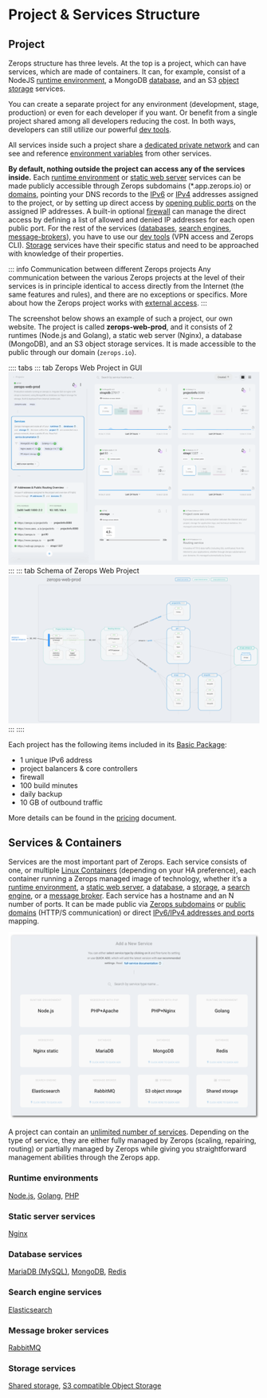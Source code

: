 # Project & Services Structure

## Project

Zerops structure has three levels. At the top is a project, which can have services, which are made of containers. It can, for example, consist of a NodeJS [runtime environment](/documentation/services/runtimes.html), a MongoDB [database](/documentation/services/databases/mongodb.html), and an S3 [object storage](/documentation/services/storage.html) services.

You can create a separate project for any environment (development, stage, production) or even for each developer if you want. Or benefit from a single project shared among all developers reducing the cost. In both ways, developers can still utilize our powerful [dev tools](/documentation/cli/vpn.html).

All services inside such a project share a [dedicated private network](/documentation/routing/routing-between-project-services.html) and can see and reference [environment variables](/documentation/environment-variables/how-to-access.html) from other services.

**By default, nothing outside the project can access any of the services inside.** Each [runtime environment](/documentation/services/runtimes.html) or [static web server](/documentation/services/static-servers.html) services can be made publicly accessible through Zerops subdomains (*.app.zerops.io) or [domains](/documentation/routing/using-your-domain.html), pointing your DNS records to the [IPv6](/documentation/routing/unique-ipv4-ipv6-addresses.html) or [IPv4](/documentation/overview/pricing.html#project-add-ons) addresses assigned to the project, or by setting up direct access by [opening public ports](/documentation/routing/access-through-ip-and-firewall.html) on the assigned IP addresses. A built-in optional [firewall](/documentation/routing/access-through-ip-and-firewall.html) can manage the direct access by defining a list of allowed and denied IP addresses for each open public port. For the rest of the services ([databases](/documentation/services/databases.html), [search engines](/documentation/services/search-engines.html), [message-brokers](/documentation/services/message-brokers.html)), you have to use our [dev tools](/documentation/cli/vpn.html) (VPN access and Zerops CLI). [Storage](/documentation/services/storage.html) services have their specific status and need to be approached with knowledge of their properties.

<!-- markdownlint-disable DOCSMD004 -->
::: info Communication between different Zerops projects
Any communication between the various Zerops projects at the level of their services is in principle identical to access directly from the Internet (the same features and rules), and there are no exceptions or specifics. More about how the Zerops project works with [external access](/documentation/overview/how-zerops-works-inside/typical-schemas-of-zerops-projects.html#with-external-access).
:::
<!-- markdownlint-enable DOCSMD004 -->

The screenshot below shows an example of such a project, our own website. The project is called **zerops-web-prod**, and it consists of 2 runtimes (Node.js and Golang), a static web server (Nginx), a database (MongoDB), and an S3 object storage services. It is made accessible to the public through our domain (`zerops.io`).

<!-- markdownlint-disable DOCSMD004 -->
:::: tabs
::: tab Zerops Web Project in GUI
![Zerops Web Project](./images/Zerops-Web-Production.png "Zerops Web Project in GUI")
:::
::: tab Schema of Zerops Web Project
![Zerops Web Project](./images/Zerops-Web-Production-Schema.png "Schema of Zerops Web Project")
:::
::::
<!-- markdownlint-enable DOCSMD004 -->

Each project has the following items included in its [Basic Package](/documentation/overview/pricing.html#projects):

* 1 unique IPv6 address
* project balancers & core controllers
* firewall
* 100 build minutes
* daily backup
* 10 GB of outbound traffic

More details can be found in the [pricing](/documentation/overview/pricing.html) document.

## Services & Containers

Services are the most important part of Zerops. Each service consists of one, or multiple [Linux Containers](https://linuxcontainers.org/#LXD) (depending on your HA preference), each container running a Zerops managed image of technology, whether it’s a [runtime environment](/documentation/services/runtimes.html), a [static web server](/documentation/services/static-servers.html), a [database](/documentation/services/databases.html), a [storage](/documentation/services/storage.html), a [search engine](/documentation/services/storage.html), or a [message broker](/documentation/services/storage.html). Each service has a hostname and an N number of ports. It can be made public via [Zerops subdomains](/documentation/routing/zerops-subdomain.html) or [public domains](/documentation/routing/using-your-domain.html) (HTTP/S communication) or direct [IPv6/IPv4 addresses and ports](/documentation/routing/access-through-ip-and-firewall.html) mapping.

![Services](./images//Zerops-Services-Catalogue.png "Available Services")

A project can contain an [unlimited number of services](/documentation/overview/made-for-developers.html#each-developer-should-have-his-own-account-no-artificial-pricing-boosting). Depending on the type of service, they are either fully managed by Zerops (scaling, repairing, routing) or partially managed by Zerops while giving you straightforward management abilities through the Zerops app.

### Runtime environments

[Node.js](/documentation/services/runtimes/nodejs.html), [Golang](/documentation/services/runtimes/golang.html), [PHP](/documentation/services/runtimes/php.html)

### Static server services

[Nginx](/documentation/services/static-servers/nginx.html)

### Database services

[MariaDB (MySQL)](/documentation/services/databases/mariadb.html), [MongoDB](/documentation/services/databases/mongodb.html), [Redis](/documentation/services/databases/redis.html)

### Search engine services

[Elasticsearch](/documentation/services/search-engines/elasticsearch.html)

### Message broker services

[RabbitMQ](/documentation/services/message-brokers.html#rabbitmq)

### Storage services

[Shared storage](/documentation/services/storage.html#shared-storage), [S3 compatible Object Storage](/documentation/services/storage/s3.html)
